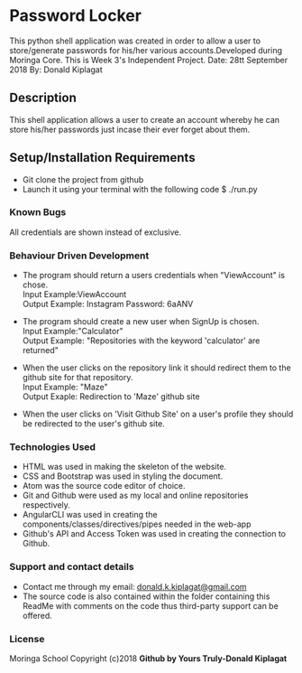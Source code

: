 # Password Locker

This python shell application was created in order to allow a user to store/generate passwords for his/her various accounts.Developed during Moringa Core. This is Week 3's Independent Project.
Date: 28tt September 2018
By: Donald Kiplagat

## Description
This shell application allows a user to create an account whereby he can store his/her passwords just incase their ever forget about them.
## Setup/Installation Requirements
* Git clone the project from github
* Launch it using your terminal with the following code $ ./run.py


### Known Bugs
All credentials are shown instead of exclusive.

### Behaviour Driven Development
* The program should return a users credentials when "ViewAccount" is chose.<br> 
Input Example:ViewAccount<br>
Output Example: Instagram Password: 6aANV

* The program should create a new user when SignUp is chosen.<br>
Input Example:"Calculator"<br>
Output Example: "Repositories with the keyword 'calculator' are returned" <br>

* When the user clicks on the repository link it should redirect them to the github site for that repository.<br>
Input Example: "Maze"<br>
Output Exaple: Redirection to 'Maze' github site

* When the user clicks on 'Visit Github Site' on a user's profile they should be redirected to the user's github site.


### Technologies Used
* HTML was used in making the skeleton of the website.
* CSS and Bootstrap was used in styling the document.
* Atom was the source code editor of choice.
* Git and Github were used as my local and online repositories respectively.
* AngularCLI was used in creating the components/classes/directives/pipes needed in the web-app
* Github's API and Access Token was used in creating the connection to Github.


### Support and contact details
* Contact me through my email: donald.k.kiplagat@gmail.com
* The source code is also contained within the folder containing this ReadMe with comments on the code thus third-party support can be offered.

### License
Moringa School
Copyright (c)2018 **Github by Yours Truly-Donald Kiplagat**
  
